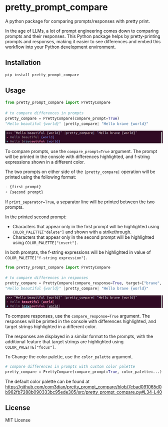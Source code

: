 # pretty_prompt_compare

A python package for comparing prompts/responses with pretty print.


In the age of LLMs, a lot of prompt engineering comes down to comparing prompts and their responses. This Python package helps by pretty-printing prompts and responses, making it easier to see differences and embed this workflow into your Python development environment.

## Installation

```bash
pip install pretty_prompt_compare
```

## Usage

```python
from pretty_prompt_compare import PrettyCompare

# to compare differences in prompts
pretty_compare = PrettyCompare(compare_prompt=True)
"Hello beautiful {world}" |pretty_compare| "Hello brave {world}"
```
<img src="./img/output_prompt.png" width="600"/>

To compare prompts, use the `compare_prompt=True` argument. The prompt will be printed in the console with differences highlighted, and f-string expressions shown in a different color.

The two prompts on either side of the `|pretty_compare|` operation will be printed using the following format:

```python
- {first prompt}
+ {second prompt}
```

If `print_separator=True`, a separator line will be printed between the two prompts.

In the printed second prompt:

- Characters that appear only in the first prompt will be highlighted using `COLOR_PALETTE["delete"]` and shown with a strikethrough.
- Characters that appear only in the second prompt will be highlighted using `COLOR_PALETTE["insert"]`.

In both prompts, the f-string expressions will be highlighted in value of `COLOR_PALETTE["f-string expression"]`.

```python
from pretty_prompt_compare import PrettyCompare

# to compare differences in responses
pretty_compare = PrettyCompare(compare_response=True, target=["brave", "beautiful", "world"])
"Hello beautiful {world}" |pretty_compare| "Hello brave {world}"
```
<img src="./img/output_response.png" width="600"/>

To compare responses, use the `compare_response=True` argument. The responses will be printed in the console with differences highlighted, and target strings highlighted in a different color.

The responses are displayed in a similar format to the prompts, with the additional feature that target strings are highlighted using `COLOR_PALETTE["focus"]`.

To Change the color palette, use the `color_palette` argument.

```python
# compare differences in prompts with custom color palette
pretty_compare = PrettyCompare(compare_prompt=True, color_palette=...)
```
The default color palette can be found at
https://github.com/com3dian/pretty_prompt_compare/blob/7cbad091065d0b962fb7288b090333bc95ede305/src/pretty_prompt_compare.py#L34-L40

## License

MIT License

